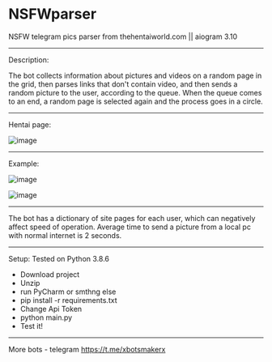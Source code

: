 # NSFWparser
NSFW telegram pics parser from thehentaiworld.com  || aiogram 3.10
________________________________
Description:

The bot collects information about pictures and videos on a random page in the grid, then parses links that don't contain video, and then sends a random picture to the user, according to the queue. When the queue comes to an end, a random page is selected again and the process goes in a circle.
________________________________
Hentai page:

![image](https://github.com/user-attachments/assets/21b3eab9-e0ea-4d61-8eab-5e91fbbed0bc)
________________________________
Example:

![image](https://github.com/user-attachments/assets/0ea13bb8-6b76-40d2-a626-00bacf44937b)

![image](https://github.com/user-attachments/assets/6f5ece11-1c0b-4de5-a4d0-595b3dac7c6f)
________________________________
The bot has a dictionary of site pages for each user, which can negatively affect speed of operation.
Average time to send a picture from a local pc with normal internet is 2 seconds.
________________________________
Setup:
Tested on Python 3.8.6
- Download project
- Unzip
- run PyCharm or smthng else
- pip install -r requirements.txt
- Change Api Token
- python main.py
- Test it!
________________________________
More bots - telegram https://t.me/xbotsmakerx
